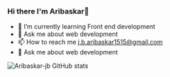 ### Hi there  I'm Aribaskar👋
<!--
**Aribaskar-jb/Aribaskar-jb** is a ✨ _special_ ✨ repository because its `README.md` (this file) appears on your GitHub profile.

Here are some ideas to get you started:

- 👯 I’m looking to collaborate on ...
- 🤔 I’m looking for help with ...


- 😄 Pronouns: ...
- ⚡ Fun fact: ...
-->
- 🌱 I’m currently learning Front end development
- 💬 Ask me about web development
- 📫 How to reach me j.b.aribaskar1515@gmail.com
- 💬 Ask me about web development


![Aribaskar-jb GitHub stats](https://github-readme-stats.vercel.app/api?username=Aribaskar-jb&theme=light&show_icons=true)
